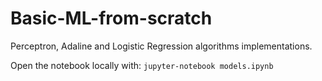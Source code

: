 # Basic-ML-from-scratch

Perceptron, Adaline and Logistic Regression algorithms implementations.


Open the notebook locally with:
`jupyter-notebook models.ipynb`